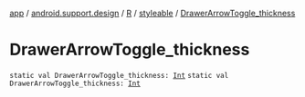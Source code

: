 [app](../../../index.md) / [android.support.design](../../index.md) / [R](../index.md) / [styleable](index.md) / [DrawerArrowToggle_thickness](.)

# DrawerArrowToggle_thickness

`static val DrawerArrowToggle_thickness: `[`Int`](https://kotlinlang.org/api/latest/jvm/stdlib/kotlin/-int/index.html)
`static val DrawerArrowToggle_thickness: `[`Int`](https://kotlinlang.org/api/latest/jvm/stdlib/kotlin/-int/index.html)